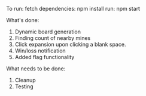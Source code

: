 To run:
fetch dependencies: npm install
run: npm start


What's done:
1. Dynamic board generation
2. Finding count of nearby mines
3. Click expansion upon clicking a blank space.
4. Win/loss notification
5. Added flag functionality

What needs to be done:
1. Cleanup
2. Testing
